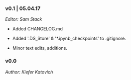 ### v0.1 | 05.04.17

_Editor: Sam Stack_

- Added CHANGELOG.md 

- Added '.DS_Store' & '*.ipynb_checkpoints' to .gitignore.

- Minor text edits, additions.

### v0.0

_Author: Kiefer Katovich_
